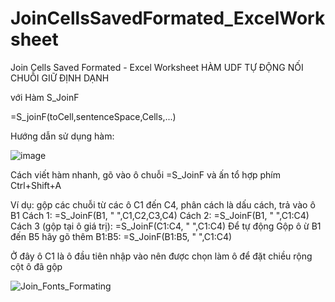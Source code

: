 # JoinCellsSavedFormated_ExcelWorksheet
 Join Cells Saved Formated - Excel Worksheet
HÀM UDF TỰ ĐỘNG NỐI CHUỖI GIỮ ĐỊNH DẠNH

với Hàm S_JoinF

=S_joinF(toCell,sentenceSpace,Cells,...)

Hướng dẫn sử dụng hàm:

![image](https://user-images.githubusercontent.com/58664571/157865372-b3872a6c-28a6-40c4-8dbd-277f79d1ed8e.png)


Cách viết hàm nhanh, gõ vào ô chuỗi =S_JoinF và ấn tổ hợp phím Ctrl+Shift+A

Ví dụ: gộp các chuỗi từ các ô C1 đến C4, phân cách là dấu cách, trả vào ô B1
Cách 1: =S_JoinF(B1, " ",C1,C2,C3,C4)
Cách 2: =S_JoinF(B1, " ",C1:C4)
Cách 3 (gộp tại ô giá trị): =S_JoinF(C1:C4, " ",C1:C4)
Để tự động Gộp ô ừ B1 đến B5 hãy gõ thêm B1:B5: =S_JoinF(B1:B5, " ",C1:C4)

Ở đây ô C1 là ô đầu tiên nhập vào nên được chọn làm ô để đặt chiều rộng cột ô đã gộp

				

![Join_Fonts_Formating](https://user-images.githubusercontent.com/58664571/157867247-2b802a15-b20f-4cce-89ad-efc67d157146.jpg)
